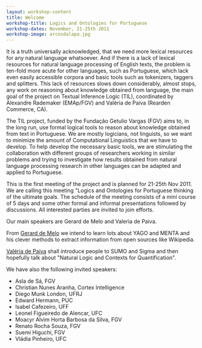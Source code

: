```yaml
---
layout: workshop-content
title: Welcome
workshop-title: Logics and Ontologies for Portuguese
workshop-dates: November, 21-25th 2011
workshop-image: arcosdalapa.jpg
---
```


It is a truth universally acknowledged, that we need more lexical
resources for any natural language whatsoever. And if there is a lack
of lexical resources for natural language processing of English texts,
the problem is ten-fold more acute for other languages, such as
Portuguese, which lack even easily accessible corpora and basic tools
such as tokenizers, taggers and splitters. This lack of resources
slows down considerably, almost stops, any work on reasoning about
knowledge obtained from language, the main goal of the project on
Textual Inference Logic (TIL), coordinated by Alexandre Rademaker
(EMAp/FGV) and Valéria de Paiva (Rearden Commerce, CA).

The TIL project, funded by the Fundação Getulio Vargas (FGV) aims to,
 in the long run, use formal logical tools to reason about knowledge
 obtained from text in Portuguese. We are mostly logicians, not
 linguists, so we want to minimize the amount of Computational
 Linguistics that we have to develop. To help develop the necessary
 basic tools, we are stimulating the collaboration with different
 groups of researchers working in similar problems and trying to
 investigate how results obtained from natural language processing
 research in other languages can be adapted and applied to Portuguese.

This is the first meeting of the project and is planned for 21-25th
 Nov 2011. We are calling this meeting "Logics and Ontologies for
 Portuguese thinking of the ultimate goals. The schedule of the
 meeting consists of a mini course of 5 days and some other formal and
 informal presentations followed by discussions. All interested
 parties are invited to join efforts.
 
Our main speakers are Gerard de Melo and Valeria de Paiva.

From [Gerard de Melo](http://www.icsi.berkeley.edu/~demelo/) we
intend to learn lots about YAGO and MENTA and his clever methods to
extract information from open sources like Wikipedia.

[Valéria de Paiva](https://sites.google.com/a/valeriadepaiva.org/www/)
shall introduce people to SUMO and Sigma and then hopefully talk about
"Natural Logic and Contexts for Quantification".

We have also the following invited speakers:

- Asla de Sá, FGV
- Christian Nunes Aranha, Cortex Intelligence
- Diego Munk London, UFRJ
- Edward Hermann, PUC
- Isabel Cafezeiro, UFF
- Leonel Figueiredo de Alencar, UFC
- Moacyr Alvim Horta Barbosa da Silva, FGV
- Renato Rocha Souza, FGV
- Suemi Higuchi, FGV
- Vládia Pinheiro, UFC


